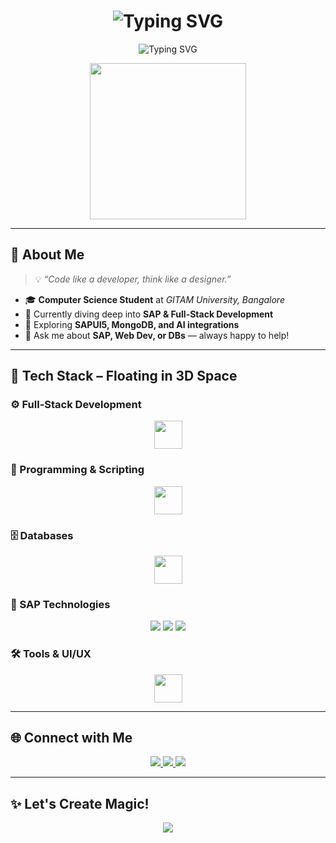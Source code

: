 <h1 align="center">
  <img src="https://readme-typing-svg.demolab.com?font=Orbitron&weight=600&pause=1000&color=0FAAFF&width=435&lines=🚀+Hi+there!+I'm+Abhi+👋;SAP+Developer+%7C+Web+Enthusiast+%7C+AI+Explorer" alt="Typing SVG" />
</h1>

<p align="center">
  <img src="https://readme-typing-svg.demolab.com?font=Orbitron&weight=600&size=30&duration=3000&pause=1000&color=0FAAFF&center=true&vCenter=true&width=600&lines=🚀+Hi+there!+I'm+Abhi+👋;SAP+Developer+%7C+Full-Stack+Learner+%7C+AI+Explorer;Let's+Build+Something+Amazing!" alt="Typing SVG" />
</p>


<p align="center">
  <img src="https://user-images.githubusercontent.com/89788178/235298118-4c98504d-7c3a-4d30-b2a7-ccc3d89c45ac.gif" width="250"/>
</p>

---

## 🌟 About Me  

> 💡 *“Code like a developer, think like a designer.”*

- 🎓 **Computer Science Student** at *GITAM University, Bangalore*  
- 💼 Currently diving deep into **SAP & Full-Stack Development**  
- 🧠 Exploring **SAPUI5, MongoDB, and AI integrations**  
- 💬 Ask me about **SAP, Web Dev, or DBs** — always happy to help!

---

## 🧰 Tech Stack – Floating in 3D Space

### ⚙️ Full-Stack Development
<div align="center">
  <img src="https://skillicons.dev/icons?i=html,css,js,vue,react,nodejs" height="45"/>
</div>

### 🧠 Programming & Scripting  
<div align="center">
  <img src="https://skillicons.dev/icons?i=python,c" height="45"/>
</div>

### 🗄️ Databases  
<div align="center">
  <img src="https://skillicons.dev/icons?i=mongodb,mysql" height="45"/>
</div>

### 🧩 SAP Technologies  
<div align="center">
  <img src="https://img.shields.io/badge/SAP-0FAAFF?style=for-the-badge&logo=sap&logoColor=white"/>
  <img src="https://img.shields.io/badge/SAPUI5-35495E?style=for-the-badge&logo=sap&logoColor=white"/>
  <img src="https://img.shields.io/badge/SAP%20S/4HANA-0FAAFF?style=for-the-badge&logo=sap&logoColor=white"/>
</div>

### 🛠️ Tools & UI/UX  
<div align="center">
  <img src="https://skillicons.dev/icons?i=git,github,vscode,figma" height="45"/>
</div>

---

## 🌐 Connect with Me

<p align="center">
  <a href="https://www.linkedin.com/in/svabhilash/">
    <img src="https://img.shields.io/badge/LinkedIn-blue?style=for-the-badge&logo=linkedin&logoColor=white"/>
  </a>
  <a href="mailto:sattaruvenkataabhilash@gmail.com">
    <img src="https://img.shields.io/badge/Gmail-Contact-red?style=for-the-badge&logo=gmail&logoColor=white"/>
  </a>
  <a href="https://github.com/Abhi-godse">
    <img src="https://img.shields.io/badge/GitHub-Abhi--godse-black?style=for-the-badge&logo=github"/>
  </a>
</p>

---

## ✨ Let's Create Magic!
<p align="center">
  <img src="https://readme-typing-svg.demolab.com?font=Fira+Code&size=24&pause=1000&color=F7F7F7&background=0FAAFFFF&center=true&vCenter=true&width=435&lines=Code.+Build.+Innovate."/>
</p>
